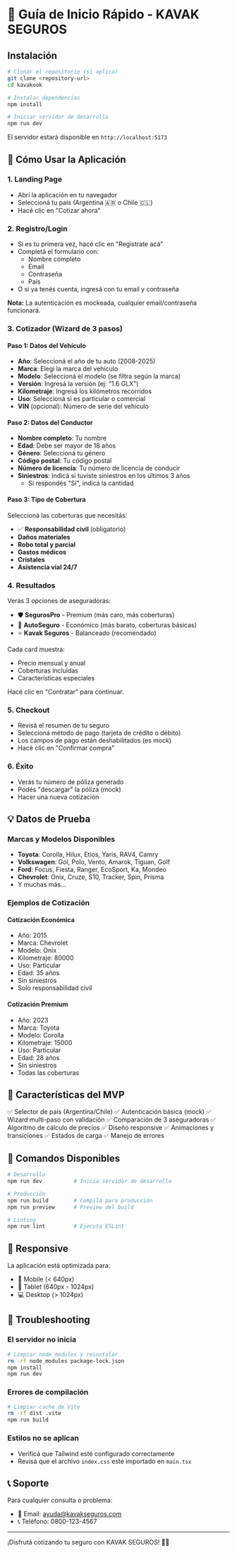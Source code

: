 # 🚀 Guía de Inicio Rápido - KAVAK SEGUROS

## Instalación

```bash
# Clonar el repositorio (si aplica)
git clone <repository-url>
cd kavakook

# Instalar dependencias
npm install

# Iniciar servidor de desarrollo
npm run dev
```

El servidor estará disponible en `http://localhost:5173`

## 🎯 Cómo Usar la Aplicación

### 1. Landing Page
- Abrí la aplicación en tu navegador
- Seleccioná tu país (Argentina 🇦🇷 o Chile 🇨🇱)
- Hacé clic en "Cotizar ahora"

### 2. Registro/Login
- Si es tu primera vez, hacé clic en "Registrate acá"
- Completá el formulario con:
  - Nombre completo
  - Email
  - Contraseña
  - País
- O si ya tenés cuenta, ingresá con tu email y contraseña

**Nota:** La autenticación es mockeada, cualquier email/contraseña funcionará.

### 3. Cotizador (Wizard de 3 pasos)

#### Paso 1: Datos del Vehículo
- **Año**: Seleccioná el año de tu auto (2008-2025)
- **Marca**: Elegí la marca del vehículo
- **Modelo**: Seleccioná el modelo (se filtra según la marca)
- **Versión**: Ingresá la versión (ej: "1.6 GLX")
- **Kilometraje**: Ingresá los kilómetros recorridos
- **Uso**: Seleccioná si es particular o comercial
- **VIN** (opcional): Número de serie del vehículo

#### Paso 2: Datos del Conductor
- **Nombre completo**: Tu nombre
- **Edad**: Debe ser mayor de 18 años
- **Género**: Seleccioná tu género
- **Código postal**: Tu código postal
- **Número de licencia**: Tu número de licencia de conducir
- **Siniestros**: Indicá si tuviste siniestros en los últimos 3 años
  - Si respondés "Sí", indicá la cantidad

#### Paso 3: Tipo de Cobertura
Seleccioná las coberturas que necesitás:
- ✅ **Responsabilidad civil** (obligatorio)
- **Daños materiales**
- **Robo total y parcial**
- **Gastos médicos**
- **Cristales**
- **Asistencia vial 24/7**

### 4. Resultados
Verás 3 opciones de aseguradoras:
- 🛡️ **SegurosPro** - Premium (más caro, más coberturas)
- 🚗 **AutoSeguro** - Económico (más barato, coberturas básicas)
- ⭐ **Kavak Seguros** - Balanceado (recomendado)

Cada card muestra:
- Precio mensual y anual
- Coberturas incluidas
- Características especiales

Hacé clic en "Contratar" para continuar.

### 5. Checkout
- Revisá el resumen de tu seguro
- Seleccioná método de pago (tarjeta de crédito o débito)
- Los campos de pago están deshabilitados (es mock)
- Hacé clic en "Confirmar compra"

### 6. Éxito
- Verás tu número de póliza generado
- Podés "descargar" la póliza (mock)
- Hacer una nueva cotización

## 💡 Datos de Prueba

### Marcas y Modelos Disponibles
- **Toyota**: Corolla, Hilux, Etios, Yaris, RAV4, Camry
- **Volkswagen**: Gol, Polo, Vento, Amarok, Tiguan, Golf
- **Ford**: Focus, Fiesta, Ranger, EcoSport, Ka, Mondeo
- **Chevrolet**: Onix, Cruze, S10, Tracker, Spin, Prisma
- Y muchas más...

### Ejemplos de Cotización

#### Cotización Económica
- Año: 2015
- Marca: Chevrolet
- Modelo: Onix
- Kilometraje: 80000
- Uso: Particular
- Edad: 35 años
- Sin siniestros
- Solo responsabilidad civil

#### Cotización Premium
- Año: 2023
- Marca: Toyota
- Modelo: Corolla
- Kilometraje: 15000
- Uso: Particular
- Edad: 28 años
- Sin siniestros
- Todas las coberturas

## 🎨 Características del MVP

✅ Selector de país (Argentina/Chile)
✅ Autenticación básica (mock)
✅ Wizard multi-paso con validación
✅ Comparación de 3 aseguradoras
✅ Algoritmo de cálculo de precios
✅ Diseño responsive
✅ Animaciones y transiciones
✅ Estados de carga
✅ Manejo de errores

## 🔧 Comandos Disponibles

```bash
# Desarrollo
npm run dev          # Inicia servidor de desarrollo

# Producción
npm run build        # Compila para producción
npm run preview      # Preview del build

# Linting
npm run lint         # Ejecuta ESLint
```

## 📱 Responsive

La aplicación está optimizada para:
- 📱 Mobile (< 640px)
- 📱 Tablet (640px - 1024px)
- 💻 Desktop (> 1024px)

## 🐛 Troubleshooting

### El servidor no inicia
```bash
# Limpiar node_modules y reinstalar
rm -rf node_modules package-lock.json
npm install
npm run dev
```

### Errores de compilación
```bash
# Limpiar cache de Vite
rm -rf dist .vite
npm run build
```

### Estilos no se aplican
- Verificá que Tailwind esté configurado correctamente
- Revisá que el archivo `index.css` esté importado en `main.tsx`

## 📞 Soporte

Para cualquier consulta o problema:
- 📧 Email: ayuda@kavakseguros.com
- 📞 Teléfono: 0800-123-4567

---

¡Disfrutá cotizando tu seguro con KAVAK SEGUROS! 🚗💙

